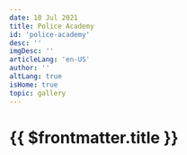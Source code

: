 ```yaml
---
date: 10 Jul 2021
title: Police Academy
id: 'police-academy'
desc: ''
imgDesc: ''
articleLang: 'en-US'
author: ''
altLang: true
isHome: true
topic: gallery
---
```


<altLang />

# {{ $frontmatter.title }}

<artGalleryPage/>

